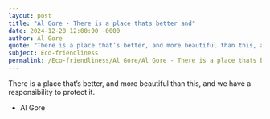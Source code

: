 ```yaml
---
layout: post
title: "Al Gore - There is a place thats better and"
date: 2024-12-28 12:00:00 -0000
author: Al Gore
quote: "There is a place that’s better, and more beautiful than this, and we have a responsibility to protect it."
subject: Eco-friendliness
permalink: /Eco-friendliness/Al Gore/Al Gore - There is a place thats better and
---
```


There is a place that’s better, and more beautiful than this, and we have a responsibility to protect it.

- Al Gore
